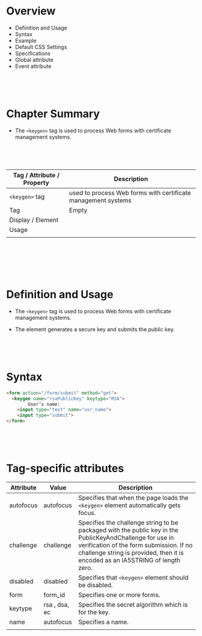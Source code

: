 # Overview

- Definition and Usage
- Syntax
- Example
- Default CSS Settings
- Specifications
- Global attribute
- Event attribute

&nbsp;

&nbsp;

# Chapter Summary

- The `<keygen>` tag is used to process Web forms with certificate management systems.

&nbsp;

&nbsp;

| Tag / Attribute / Property | Description                                                   |
| -------------------------- | ------------------------------------------------------------- |
| `<keygen>` tag             | used to process Web forms with certificate management systems |
| Tag                        | Empty                                                         |
| Display / Element          |                                                               |
| Usage                      |                                                               |
|                            |                                                               |

&nbsp;

&nbsp;

&nbsp;

# Definition and Usage

- The `<keygen>` tag is used to process Web forms with certificate management systems.

- The element generates a secure key and submits the public key.

&nbsp;

&nbsp;

# Syntax

```html
<form action="/form/submit" method="get">
  <keygen name="rsaPublicKey" keytype="RSA">
        User’s name:
    <input type="text" name="usr_name">
    <input type="submit">
</form>
```

&nbsp;

&nbsp;

# Tag-specific attributes

| Attribute | Value         | Description                                                                                                                                                                                                                           |
| --------- | ------------- | ------------------------------------------------------------------------------------------------------------------------------------------------------------------------------------------------------------------------------------- |
| autofocus | autofocus     | Specifies that when the page loads the `<keygen>` element automatically gets focus.                                                                                                                                                   |
| challenge | challenge     | Specifies the challenge string to be packaged with the public key in the PublicKeyAndChallenge for use in verification of the form submission. If no challenge string is provided, then it is encoded as an IA5STRING of length zero. |
| disabled  | disabled      | Specifies that `<keygen>` element should be disabled.                                                                                                                                                                                 |
| form      | form_id       | Specifies one or more forms.                                                                                                                                                                                                          |
| keytype   | rsa , dsa, ec | Specifies the secret algorithm which is for the key.                                                                                                                                                                                  |
| name      | autofocus     | Specifies a name.                                                                                                                                                                                                                     |
|           |               |                                                                                                                                                                                                                                       |

&nbsp;

&nbsp;
